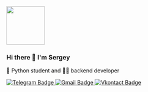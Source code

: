 <div id="header" align="left">
  <img src="https://media.giphy.com/media/MxZKME5mbgeXckKp14/giphy.gif" width="100"/>
</div>

### Hi there 👋  I'm Sergey 

🐍 Python student and 🧑‍💻 backend developer
<div id="badges">
  <a href="https://t.me/mysk2804">
    <img src="https://img.shields.io/badge/Telegram-blue?style=for-the-badge&logo=telegram&logoColor=white" alt="Telegram Badge"/>
  </a>
    <a href="fareast.khv.kuzminski@gmail.com">
    <img src="https://img.shields.io/badge/fareast.khv.kuzminski@gmail.com-red?style=for-the-badge&logo=gmail&logoColor=white" alt="Gmail Badge"/>
  <a href="https://vk.com/sk__97/">
    <img src="https://img.shields.io/badge/Vkontakte-blue?style=for-the-badge&logo=vk&logoColor=white" alt="Vkontact Badge"/>
  </a>

</div>
<img src="https://komarev.com/ghpvc/?username=Mysk2804&style=flat-square&color=blue" alt=""/>
